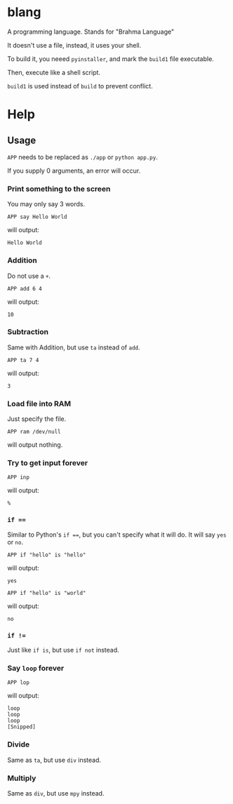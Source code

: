# blang
A programming language. Stands for "Brahma Language"

It doesn't use a file, instead, it uses your shell.

To build it, you neeed `pyinstaller`, and mark the `build1` file executable.

Then, execute like a shell script.

`build1` is used instead of `build` to prevent conflict.
# Help
## Usage
`APP` needs to be replaced as `./app` or `python app.py`.

If you supply 0 arguments, an error will occur.
### Print something to the screen
You may only say 3 words.
```
APP say Hello World
```
will output:
```
Hello World
```
### Addition
Do not use a `+`.
```
APP add 6 4
```
will output:
```
10
```
### Subtraction
Same with Addition, but use `ta` instead of `add`.
```
APP ta 7 4
```
will output:
```
3
```
### Load file into RAM
Just specify the file.
```
APP ram /dev/null
```
will output nothing.
### Try to get input forever
```
APP inp
```
will output:
```
% 
```
### `if ==`
Similar to Python's `if ==`, but you can't specify what it will do. It will say `yes` or `no`.
```
APP if "hello" is "hello"
```
will output:
```
yes
```
```
APP if "hello" is "world"
```
will output:
```
no
```
### `if !=`
Just like `if is`, but use `if not` instead.
### Say `loop` forever
```
APP lop
```
will output:
```
loop
loop
loop
[Snipped]
```
### Divide
Same as `ta`, but use `div` instead.
### Multiply
Same as `div`, but use `mpy` instead.
